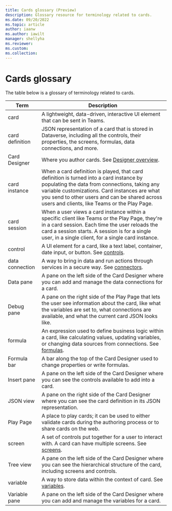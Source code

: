 ```yaml
---
title: Cards glossary (Preview)
description: Glossary resource for terminology related to cards.
ms.date: 09/20/2022
ms.topic: article
author: iaanw
ms.author: iawilt
manager: shellyha
ms.reviewer: 
ms.custom: 
ms.collection: 
---
```


# Cards glossary

The table below is a glossary of terminology related to cards.

| Term | Description |
| - | - |
| card | A lightweight, data-driven, interactive UI element that can be sent in Teams. |
| card definition | JSON representation of a card that is stored in Dataverse, including all the controls, their properties, the screens, formulas, data connections, and more. |
| Card Designer | Where you author cards. See [Designer overview](/make-a-card/designer-overview.md). |
| card instance | When a card definition is played, that card definition is turned into a card instance by populating the data from connections, taking any variable customizations. Card instances are what you send to other users and can be shared across users and clients, like Teams or the Play Page. |
| card session | When a user views a card instance within a specific client like Teams or the Play Page, they're in a card session. Each time the user reloads the card a session starts. A session is for a single user, in a single client, for a single card instance. |
| control | A UI element for a card, like a text label, container, date input, or button. See [controls](/make-a-card/ui-elements/use-controls.md). |
| data connection | A way to bring in data and run actions through services in a secure way. See [connectors](/make-a-card/connectors/connector-intro.md). |
| Data pane | A pane on the left side of the Card Designer where you can add and manage the data connections for a card. |
| Debug pane | A pane on the right side of the Play Page that lets the user see information about the card, like what the variables are set to, what connections are available, and what the current card JSON looks like. |
| formula | An expression used to define business logic within a card, like calculating values, updating variables, or changing data sources from connections. See [formulas](/make-a-card/power-fx/intro-to-pfx.md). |
| Formula bar | A bar along the top of the Card Designer used to change properties or write formulas. |
| Insert pane | A pane on the left side of the Card Designer where you can see the controls available to add into a card. |
| JSON view | A pane on the right side of the Card Designer where you can see the card definition in its JSON representation. |
| Play Page | A place to play cards; it can be used to either validate cards during the authoring process or to share cards on the web. |
| screen | A set of controls put together for a user to interact with. A card can have multiple screens. See [screens](/make-a-card/screens/understand-screens.md). |
| Tree view | A pane on the left side of the Card Designer where you can see the hierarchical structure of the card, including screens and controls. |
| variable | A way to store data within the context of card. See [variables](/make-a-card/variables/variables.md). |
| Variable pane | A pane on the left side of the Card Designer where you can add and manage the variables for a card. |
